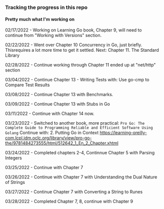### Tracking the progress in this repo
#### Pretty much what I'm working on

02/17/2022 - Working on Learning Go book, Chapter 9, will need to continue from "Working with Versions" section.

02/22/2022 - Went over Chapter 10 Concurrency in Go, just briefly. Thisrequires a lot more time to get it settled. 
Next: Chapter 11. The Standard Library

02/28/2022 - Continue working through Chapter 11 ended up at "net/http" section

03/04/2022 - Continue Chapter 13 - Writing Tests with: Use go-cmp to Compare Test Results

03/08/2022 - Continue Chapter 13 with Benchmarks.

03/09/2022 - Continue Chapter 13 with Stubs in Go

03/11/2022 - Continue with Chapter 14 now.

03/23/2022 - Switched to another book, more practical: 
`Pro Go: The Complete Guide to Programming Reliable and Efficient Software Using Golang`
Continue with: 2. Putting Go in Context
https://learning-oreilly-com.lcpl.idm.oclc.org/library/view/pro-go-the/9781484273555/html/512642_1_En_2_Chapter.xhtml

03/24/2022 - Completed chapters 2-4, Continnue Chapter 5 with Parsing Integers

03/25/2022 - Continue with Chapter 7

03/26/2022 - Continue with Chapter 7 with Understanding the Dual Nature of Strings

03/27/2022 - Continue Chapter 7 with Converting a String to Runes

03/28/2022 - Completed Chapter 7, 8, continue with Chapter 9